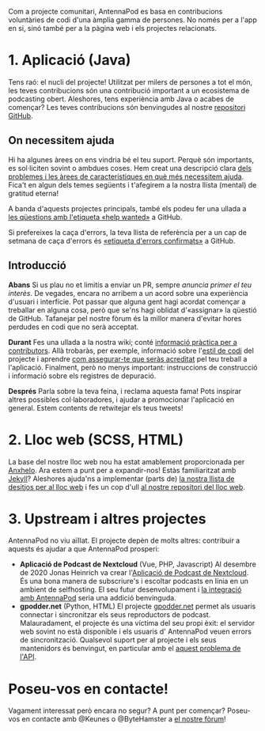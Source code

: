 Com a projecte comunitari, AntennaPod es basa en contribucions voluntàries de codi d'una àmplia gamma de persones. No només per a l'app en si, sinó també per a la pàgina web i els projectes relacionats.

# 1. Aplicació (Java)

Tens raó: el nucli del projecte! Utilitzat per milers de persones a tot el món, les teves contribucions són una contribució important a un ecosistema de podcasting obert. Aleshores, tens experiència amb Java o acabes de començar? Les teves contribucions són benvingudes al nostre [repositori GitHub](https://github.com/AntennaPod/AntennaPod).

## On necessitem ajuda

Hi ha algunes àrees on ens vindria bé el teu suport. Perquè són importants, es sol·liciten sovint o ambdues coses. Hem creat una descripció clara [dels problemes i les àrees de característiques en què més necessitem ajuda](https://github.com/AntennaPod/AntennaPod/projects/2). Fica't en algun dels temes següents i t'afegirem a la nostra llista (mental) de gratitud eterna!

A banda d'aquests projectes principals, també els podeu fer una ullada a [les qüestions amb l'etiqueta «help wanted»](https://github.com/AntennaPod/AntennaPod/labels/help%20wanted) a GitHub.

Si prefereixes la caça d'errors, la teva llista de referència per a un cap de setmana de caça d'errors és [«etiqueta d'errors confirmats»](https://github.com/AntennaPod/AntennaPod/labels/Type%3A%20Confirmed%20bug) a GitHub.

## Introducció

**Abans** Si us plau no et limitis a enviar un PR, sempre *anuncia primer el teu interès*. De vegades, encara no arribem a un acord sobre una experiència d'usuari i interfície. Pot passar que alguna gent hagi acordat començar a treballar en alguna cosa, però que se'ns hagi oblidat d'«assignar» la qüestió de GitHub. Tafanejar pel nostre fòrum és la millor manera d'evitar hores perdudes en codi que no serà acceptat.

**Durant** Fes una ullada a la nostra wiki; conté [informació pràctica per a contributors](https://github.com/AntennaPod/AntennaPod/wiki). Allà trobaràs, per exemple, informació sobre l'[estil de codi](https://github.com/AntennaPod/AntennaPod/wiki/Code-style) del projecte i aprendre [com assegurar-te que seràs acreditat](https://github.com/AntennaPod/AntennaPod/wiki/Getting-accredited-on-the-Contributors-page) pel teu treball a l'aplicació. Finalment, però no menys important: instruccions de construcció i informació sobre els registres de depuració.

**Després** Parla sobre la teva feina, i reclama aquesta fama! Pots inspirar altres possibles col·laboradores, i ajudar a promocionar l'aplicació en general. Estem contents de retwitejar els teus tweets!

# 2. Lloc web (SCSS, HTML)

La base del nostre lloc web nou ha estat amablement proporcionada per [Anxhelo](https://lushka.al). Ara estem a punt per a expandir-nos! Estàs familiaritzat amb [Jekyll](https://jekyllrb.com/)? Aleshores ajuda'ns a implementar (parts de) [la nostra llista de desitjos per al lloc web](https://forum.antennapod.org/t/sitemap-for-the-new-website/240) i fes un cop d'ull [al nostre repositori del lloc web](https://github.com/AntennaPod/antennapod.github.io).

# 3. Upstream i altres projectes

AntennaPod no viu aïllat. El projecte depèn de molts altres: contribuir a aquests és ajudar a que AntennaPod prosperi:

* **Aplicació de Podcast de Nextcloud** (Vue, PHP, Javascript) Al desembre de 2020 Jonas Heinrich va crear l'[Aplicació de Podcast de Nextcloud](https://apps.nextcloud.com/apps/podcast). És una bona manera de subscriure's i escoltar podcasts en línia en un ambient de selfhosting. El seu futur desenvolupament i [la integració amb AntennaPod](https://git.project-insanity.org/onny/nextcloud-app-podcast/-/issues/103) seria una addició benvinguda.
* **gpodder.net** (Python, HTML) El projecte [gpodder.net](https://gpodder.net/) permet als usuaris connectar i sincronitzar els seus reproductors de podcast. Malauradament, el projecte és una víctima del seu propi èxit: el servidor web sovint no està disponible i els usuaris d' AntennaPod veuen errors de sincronització. Qualsevol suport per al projecte i els seus mantenidors és benvingut, en particular amb el [aquest problema de l'API](https://github.com/gpodder/mygpo/issues/128).

# Poseu-vos en contacte!

Vagament interessat però encara no segur? A punt per començar? Poseu-vos en contacte amb @Keunes o @ByteHamster a [el nostre fòrum](https://forum.antennapod.org)!
